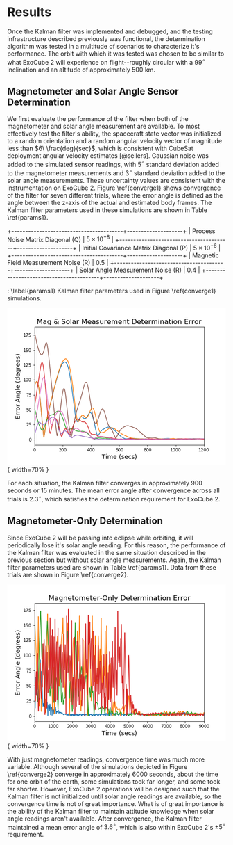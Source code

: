 
# Results

Once the Kalman filter was implemented and debugged, and the testing infrastructure described previously was functional, the determination algorithm was tested in a multitude of scenarios to characterize it's performance. The orbit with which it was tested was chosen to be similar to what ExoCube 2 will experience on flight--roughly circular with a $99^\circ$ inclination and an altitude of approximately 500 km.

## Magnetometer and Solar Angle Sensor Determination

We first evaluate the performance of the filter when both of the magnetometer and solar angle measurement are available. To most effectively test the filter's ability, the spacecraft state vector was initialized to a random orientation and a random angular velocity vector of magnitude less than $6\ \frac{deg}{sec}$, which is consistent with CubeSat deployment angular velocity estimates [@sellers]. Gaussian noise was added to the simulated sensor readings, with $5^\circ$ standard deviation added to the magnetometer measurements and $3^\circ$ standard deviation added to the solar angle measurements. These uncertainty values are consistent with the instrumentation on ExoCube 2. Figure \ref{converge1} shows convergence of the filter for seven different trials, where the error angle is defined as the angle between the z-axis of the actual and estimated body frames. The Kalman filter parameters used in these simulations are shown in Table \ref{params1}.

+----------------------------------------+--------------------+
| Process Noise Matrix Diagonal (Q)      | $5 \times 10^{-8}$ |
+----------------------------------------+--------------------+
| Initial Covariance Matrix Diagonal (P) | $5 \times 10^{-6}$ |
+----------------------------------------+--------------------+
| Magnetic Field Measurement Noise (R)   | $0.5$              |
+----------------------------------------+--------------------+
| Solar Angle Measurement Noise (R)      | $0.4$              |
+----------------------------------------+--------------------+

: \label{params1} Kalman filter parameters used in Figure \ref{converge1} simulations. 

![Kalman filter convergence across several simulations utilizing both magnetometer and solar angle readings. The error angle is defined as the angle between the z-axis of the actual and estimated body frames.\label{converge1}](paper/img/converge1.png){ width=70% }

For each situation, the Kalman filter converges in approximately 900 seconds or 15 minutes. The mean error angle after convergence across all trials is $2.3^\circ$, which satisfies the determination requirement for ExoCube 2.

## Magnetometer-Only Determination

Since ExoCube 2 will be passing into eclipse while orbiting, it will periodically lose it's solar angle reading. For this reason, the performance of the Kalman filter was evaluated in the same situation described in the previous section but without solar angle measurements. Again, the Kalman filter parameters used are shown in Table \ref{params1}. Data from these trials are shown in Figure \ref{converge2}.

![Kalman filter convergence across several simulations with just magnetometer readings.\label{converge2}](paper/img/converge2.png){ width=70% }

With just magnetometer readings, convergence time was much more variable. Although several of the simulations depicted in Figure \ref{converge2} converge in approximately 6000 seconds, about the time for one orbit of the earth, some simulations took far longer, and some took far shorter. However, ExoCube 2 operations will be designed such that the Kalman filter is not initialized until solar angle readings are available, so the convergence time is not of great importance. What is of great importance is the ability of the Kalman filter to maintain attitude knowledge when solar angle readings aren't available. After convergence, the Kalman filter maintained a mean error angle of $3.6^\circ$, which is also within ExoCube 2's $\pm5^\circ$ requirement.
